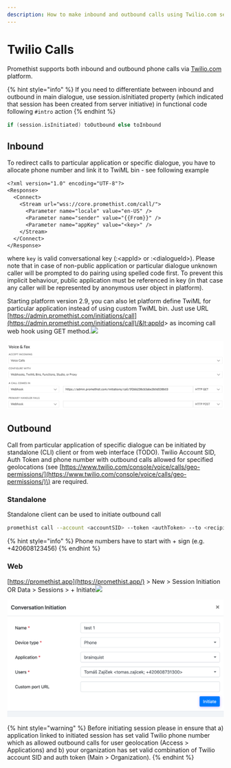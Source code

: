 ```yaml
---
description: How to make inbound and outbound calls using Twilio.com service.
---
```


# Twilio Calls

Promethist supports both inbound and outbound phone calls via [Twilio.com](http://twilio.com/) platform.

{% hint style="info" %}
If you need to differentiate between inbound and outbound in main dialogue, use session.isInitiated property \(which indicated that session has been created from server initiative\) in functional code following `#intro` action
{% endhint %}

```kotlin
if (session.isInitiated) toOutbound else toInbound
```

## Inbound

To redirect calls to particular application or specific dialogue, you have to allocate phone number and link it to TwiML bin - see following example

```markup
<?xml version="1.0" encoding="UTF-8"?>
<Response>
  <Connect>
    <Stream url="wss://core.promethist.com/call/">
      <Parameter name="locale" value="en-US" />
      <Parameter name="sender" value="{{From}}" />
      <Parameter name="appKey" value="<key>" />
    </Stream>
  </Connect>
</Response>
```

where `key` is valid conversational key \(:&lt;appId&gt; or :&lt;dialogueId&gt;\). Please note that in case of non-public application or particular dialogue unknown caller will be prompted to do pairing using spelled code first. To prevent this implicit behaviour, public application must be referenced in key \(in that case any caller will be represented by anonymous user object in platform\).

Starting platform version 2.9, you can also let platform define TwiML for particular application instead of using custom TwiML bin. Just use URL [https://admin.promethist.com/initiations/call](https://admin.promethist.com/initiations/call)/&lt;appId&gt; as incoming call web hook using GET method.![](blob:https://promethistai.atlassian.net/ca625d8c-7b9e-4a63-b429-892494b94f81#media-blob-url=true&id=4c3aeba5-02fb-43bf-a520-19e699388d86&collection=contentId-834109451&contextId=834109451&mimeType=image%2Fpng&name=image-20200914-094705.png&size=86037&width=1114&height=350)

![](../../.gitbook/assets/image%20%2816%29.png)

## Outbound

Call from particular application of specific dialogue can be initiated by standalone \(CLI\) client or from web interface \(TODO\). Twilio Account SID, Auth Token and phone number with outbound calls allowed for specified geolocations \(see [https://www.twilio.com/console/voice/calls/geo-permissions/](https://www.twilio.com/console/voice/calls/geo-permissions/)\) are required.

### Standalone

Standalone client can be used to initiate outbound call

```bash
promethist call --account <accountSID> --token <authToken> --to <recipientPhoneNumber> --from <callerPhoneNumber> --key <key>
```

{% hint style="info" %}
Phone numbers have to start with + sign \(e.g. +420608123456\)
{% endhint %}

### Web

[https://promethist.app](https://promethist.app/) &gt; New &gt; Session Initiation OR Data &gt; Sessions &gt; + Initiate![](blob:https://promethistai.atlassian.net/f8d6bbd9-053a-4cc2-b260-ab62a9ee4c9a#media-blob-url=true&id=ad263248-c80b-4fe2-bfe3-f16da61118c5&collection=contentId-834109451&contextId=834109451&mimeType=image%2Fpng&name=image-20200912-135646.png&size=81019&width=794&height=431)

![](../../.gitbook/assets/image%20%2817%29.png)

{% hint style="warning" %}
Before initiating session please in ensure that a\) application linked to initiated session has set valid Twilio phone number which as allowed outbound calls for user geolocation \(Access &gt; Applications\) and b\) your organization has set valid combination of Twilio account SID and auth token \(Main &gt; Organization\).
{% endhint %}

